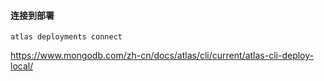#### 连接到部署
`atlas deployments connect`

https://www.mongodb.com/zh-cn/docs/atlas/cli/current/atlas-cli-deploy-local/